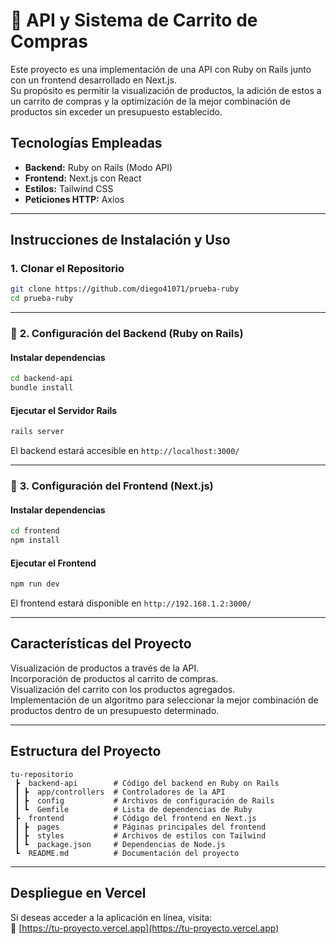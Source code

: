# 🛒 API y Sistema de Carrito de Compras

Este proyecto es una implementación de una API con Ruby on Rails junto con un frontend desarrollado en Next.js.  
Su propósito es permitir la visualización de productos, la adición de estos a un carrito de compras y la optimización de la mejor combinación de productos sin exceder un presupuesto establecido.

## **Tecnologías Empleadas**

- **Backend:** Ruby on Rails (Modo API)
- **Frontend:** Next.js con React
- **Estilos:** Tailwind CSS
- **Peticiones HTTP:** Axios

---

## **Instrucciones de Instalación y Uso**

### **1. Clonar el Repositorio**

```sh
git clone https://github.com/diego41071/prueba-ruby
cd prueba-ruby
```

---

### 🔹 **2. Configuración del Backend (Ruby on Rails)**

#### **Instalar dependencias**

```sh
cd backend-api
bundle install
```

#### **Ejecutar el Servidor Rails**

```sh
rails server
```

El backend estará accesible en `http://localhost:3000/`

---

### 🔹 **3. Configuración del Frontend (Next.js)**

#### **Instalar dependencias**

```sh
cd frontend
npm install
```

#### **Ejecutar el Frontend**

```sh
npm run dev
```

El frontend estará disponible en `http://192.168.1.2:3000/`

---

## **Características del Proyecto**

Visualización de productos a través de la API.  
 Incorporación de productos al carrito de compras.  
 Visualización del carrito con los productos agregados.  
 Implementación de un algoritmo para seleccionar la mejor combinación de productos dentro de un presupuesto determinado.

---

## **Estructura del Proyecto**

```
tu-repositorio
 ┣  backend-api        # Código del backend en Ruby on Rails
 ┃ ┣  app/controllers  # Controladores de la API
 ┃ ┣  config           # Archivos de configuración de Rails
 ┃ ┗  Gemfile          # Lista de dependencias de Ruby
 ┣  frontend           # Código del frontend en Next.js
 ┃ ┣  pages            # Páginas principales del frontend
 ┃ ┣  styles           # Archivos de estilos con Tailwind
 ┃ ┗  package.json     # Dependencias de Node.js
 ┗  README.md          # Documentación del proyecto
```

---

## **Despliegue en Vercel**

Si deseas acceder a la aplicación en línea, visita:  
🔗 [https://tu-proyecto.vercel.app](https://tu-proyecto.vercel.app)
